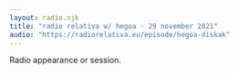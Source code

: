 ```yaml
---
layout: radio.njk
title: "radio relativa w/ hegoa - 29 november 2021"
audio: "https://radiorelativa.eu/episode/hegoa-diskak"
---
```


Radio appearance or session.
